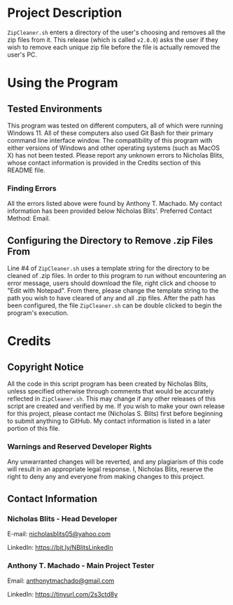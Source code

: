 # Project Description
`ZipCleaner.sh` enters a directory of the user's choosing and removes all the zip files from it. This release (which is called `v2.0.0`) asks the user if they wish to remove each unique zip file before the file is actually removed the user's PC.

# Using the Program

## Tested Environments
This program was tested on different computers, all of which were running Windows 11. All of these computers also used Git Bash for their primary command line interface window.
The compatibility of this program with either versions of Windows and other operating systems (such as MacOS X) has not been tested. 
Please report any unknown errors to Nicholas Blits, whose contact information is provided in the Credits section of this README file.

### Finding Errors
All the errors listed above were found by Anthony T. Machado.
My contact information has been provided below Nicholas Blits'.
Preferred Contact Method: Email.

## Configuring the Directory to Remove .zip Files From
Line #4 of `ZipCleaner.sh` uses a template string for the directory to be cleaned of .zip files.
In order to this program to run without encountering an error message, users should download the file, right click and choose to "Edit with Notepad". From there, please change the template string to the path you wish to have cleared of any and all .zip files.
After the path has been configured, the file `ZipCleaner.sh` can be double clicked to begin the program's execution.

# Credits

## Copyright Notice

All the code in this script program has been created by Nicholas Blits, unless specified otherwise through comments that would be accurately reflected in `ZipCleaner.sh`.
This may change if any other releases of this script are created and verified by me.
If you wish to make your own release for this project, please contact me (Nicholas S. Blits) first before beginning to submit anything to GitHub. 
My contact information is listed in a later portion of this file.

### Warnings and Reserved Developer Rights
Any unwarranted changes will be reverted, and any plagiarism of this code will result in an appropriate legal response. I, Nicholas Blits, reserve the right to deny any and everyone from making changes to this project.

## Contact Information

### Nicholas Blits - Head Developer

E-mail: nicholasblits05@yahoo.com

LinkedIn: https://bit.ly/NBlitsLinkedIn

### Anthony T. Machado - Main Project Tester

Email: anthonytmachado@gmail.com

LinkedIn: https://tinyurl.com/2s3ctd8y
